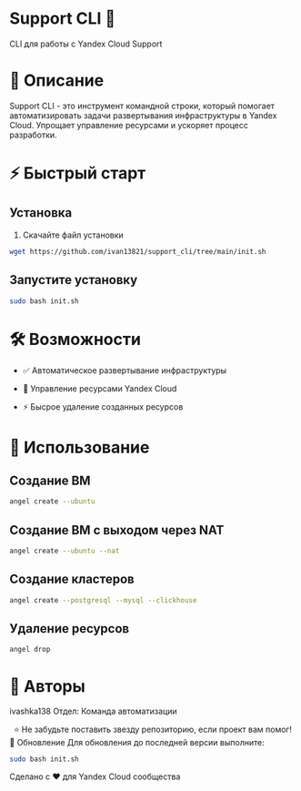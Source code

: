 # Support CLI 🚀
CLI для работы с Yandex Cloud Support

# 📖 Описание
Support CLI - это инструмент командной строки, который помогает автоматизировать задачи развертывания инфраструктуры в Yandex Cloud. Упрощает управление ресурсами и ускоряет процесс разработки.

# ⚡ Быстрый старт
## Установка
1. Скачайте файл установки

```bash
wget https://github.com/ivan13821/support_cli/tree/main/init.sh
```
## Запустите установку

```bash
sudo bash init.sh
```

# 🛠 Возможности
- ✅ Автоматическое развертывание инфраструктуры

- 🔧 Управление ресурсами Yandex Cloud

- ⚡ Бысрое удаление созданных ресурсов

# 🚀 Использование
## Создание ВМ
```bash
angel create --ubuntu 
```

## Создание ВМ с выходом через NAT
```bash
angel create --ubuntu --nat
```

## Создание кластеров 
```bash
angel create --postgresql --mysql --clickhouse
```

## Удаление ресурсов
```bash
angel drop
```

# 👥 Авторы
ivashka138
Отдел: Команда автоматизации

<div align="center">
⭐ Не забудьте поставить звезду репозиторию, если проект вам помог!

</div>
🔄 Обновление
Для обновления до последней версии выполните:

```bash
sudo bash init.sh
```

Сделано с ❤️ для Yandex Cloud сообщества

